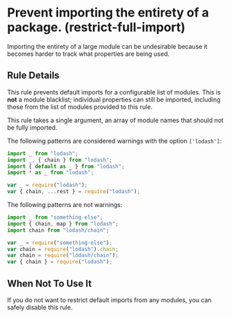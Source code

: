 # Prevent importing the entirety of a package. (restrict-full-import)

Importing the entirety of a large module can be undesirable because it becomes harder to track what properties are being used.

## Rule Details

This rule prevents default imports for a configurable list of modules. This is **not** a module blacklist; individual properties can still be imported, including those from the list of modules provided to this rule.

This rule takes a single argument, an array of module names that should not be fully imported.

The following patterns are considered warnings with the option `['lodash']`:

```js
import _ from "lodash";
import _, { chain } from "lodash";
import { default as _ } from "lodash";
import * as _ from "lodash";

var _ = require("lodash");
var { chain, ...rest } = require("lodash");
```

The following patterns are not warnings:

```js
import _ from "something-else";
import { chain, map } from "lodash";
import chain from "lodash/chain";

var _ = require("something-else");
var chain = require("lodash").chain;
var chain = require("lodash/chain");
var { chain } = require("lodash");
```

## When Not To Use It

If you do not want to restrict default imports from any modules, you can safely disable this rule.
